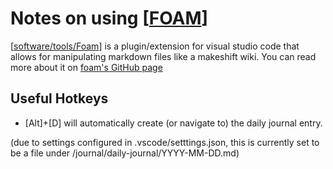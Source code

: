 # Notes on using [[FOAM]]

[[software/tools/Foam]] is a plugin/extension for visual studio code that allows for manipulating markdown files like a makeshift wiki. You can read more about it on [foam's GitHub page](https://foambubble.github.io/foam/)

## Useful Hotkeys

- [Alt]+[D] will automatically create (or navigate to) the daily journal entry.

(due to settings configured in .vscode/setttings.json, this is currently set to be a file under /journal/daily-journal/YYYY-MM-DD.md)


[//begin]: # "Autogenerated link references for markdown compatibility"
[FOAM]: ../../software/tools/foam.md "software/tools/Foam"
[software/tools/Foam]: ../../software/tools/foam.md "software/tools/Foam"
[//end]: # "Autogenerated link references"